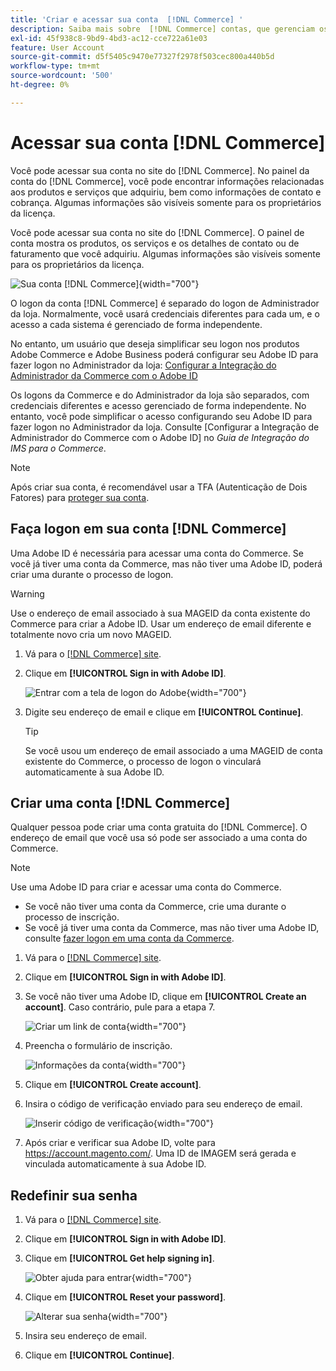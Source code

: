 ```yaml
---
title: 'Criar e acessar sua conta  [!DNL Commerce] '
description: Saiba mais sobre  [!DNL Commerce] contas, que gerenciam os produtos e serviços que você adquiriu.
exl-id: 45f938c8-9bd9-4bd3-ac12-cce722a61e03
feature: User Account
source-git-commit: d5f5405c9470e77327f2978f503cec800a440b5d
workflow-type: tm+mt
source-wordcount: '500'
ht-degree: 0%

---
```



# Acessar sua conta [!DNL Commerce]

Você pode acessar sua conta no site do [!DNL Commerce]. No painel da conta do [!DNL Commerce], você pode encontrar informações relacionadas aos produtos e serviços que adquiriu, bem como informações de contato e cobrança. Algumas informações são visíveis somente para os proprietários da licença.

Você pode acessar sua conta no site do [!DNL Commerce]. O painel de conta mostra os produtos, os serviços e os detalhes de contato ou de faturamento que você adquiriu. Algumas informações são visíveis somente para os proprietários da licença.

![Sua conta [!DNL Commerce]](./assets/home-acct.png){width="700"}

O logon da conta [!DNL Commerce] é separado do logon de Administrador da loja. Normalmente, você usará credenciais diferentes para cada um, e o acesso a cada sistema é gerenciado de forma independente.

No entanto, um usuário que deseja simplificar seu logon nos produtos Adobe Commerce e Adobe Business poderá configurar seu Adobe ID para fazer logon no Administrador da loja: [Configurar a Integração do Administrador da Commerce com o Adobe ID](https://experienceleague.adobe.com/en/docs/commerce-admin/start/admin/ims/adobe-ims-config)

Os logons da Commerce e do Administrador da loja são separados, com credenciais diferentes e acesso gerenciado de forma independente. No entanto, você pode simplificar o acesso configurando seu Adobe ID para fazer logon no Administrador da loja. Consulte [Configurar a Integração de Administrador do Commerce com o Adobe ID] no *Guia de Integração do IMS para o Commerce*.

>[!NOTE]
>
>Após criar sua conta, é recomendável usar a TFA (Autenticação de Dois Fatores) para [proteger sua conta](commerce-account-secure.md).

## Faça logon em sua conta [!DNL Commerce]

Uma Adobe ID é necessária para acessar uma conta do Commerce. Se você já tiver uma conta da Commerce, mas não tiver uma Adobe ID, poderá criar uma durante o processo de logon.

>[!WARNING]
>
>Use o endereço de email associado à sua MAGEID da conta existente do Commerce para criar a Adobe ID. Usar um endereço de email diferente e totalmente novo cria um novo MAGEID.

1. Vá para o [[!DNL Commerce] site](https://account.magento.com/customer/account/login/).

1. Clique em **[!UICONTROL Sign in with Adobe ID]**.

   ![Entrar com a tela de logon do Adobe](./assets/sign-in-with-adobe.png){width="700"}

1. Digite seu endereço de email e clique em **[!UICONTROL Continue]**.

   >[!TIP]
   >
   >Se você usou um endereço de email associado a uma MAGEID de conta existente do Commerce, o processo de logon o vinculará automaticamente à sua Adobe ID.

## Criar uma conta [!DNL Commerce]

Qualquer pessoa pode criar uma conta gratuita do [!DNL Commerce]. O endereço de email que você usa só pode ser associado a uma conta do Commerce.

>[!NOTE]
>
>Use uma Adobe ID para criar e acessar uma conta do Commerce.
>- Se você não tiver uma conta da Commerce, crie uma durante o processo de inscrição.
>- Se você já tiver uma conta da Commerce, mas não tiver uma Adobe ID, consulte [fazer logon em uma conta da Commerce](#log-in-to-your-dnl-commerce-account).

1. Vá para o [[!DNL Commerce] site](https://account.magento.com/customer/account/login/).

1. Clique em **[!UICONTROL Sign in with Adobe ID]**.

1. Se você não tiver uma Adobe ID, clique em **[!UICONTROL Create an account]**. Caso contrário, pule para a etapa 7.

   ![Criar um link de conta](./assets/account-create-link.png){width="700"}

1. Preencha o formulário de inscrição.

   ![Informações da conta](./assets/account-create.png){width="700"}

1. Clique em **[!UICONTROL Create account]**.

1. Insira o código de verificação enviado para seu endereço de email.

   ![Inserir código de verificação](./assets/verification-code.png){width="700"}

1. Após criar e verificar sua Adobe ID, volte para https://account.magento.com/. Uma ID de IMAGEM será gerada e vinculada automaticamente à sua Adobe ID.

## Redefinir sua senha

1. Vá para o [[!DNL Commerce] site](https://account.magento.com/customer/account/login/).

1. Clique em **[!UICONTROL Sign in with Adobe ID]**.

1. Clique em **[!UICONTROL Get help signing in]**.

   ![Obter ajuda para entrar](./assets/sign-in-get-help.png){width="700"}

1. Clique em **[!UICONTROL Reset your password]**.

   ![Alterar sua senha](./assets/change-password.png){width="700"}

1. Insira seu endereço de email.

1. Clique em **[!UICONTROL Continue]**.
